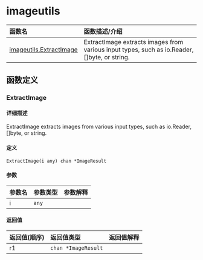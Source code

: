 # imageutils

|函数名|函数描述/介绍|
|:------|:--------|
| [imageutils.ExtractImage](#extractimage) |ExtractImage extracts images from various input types, such as io.Reader, []byte, or string. |


## 函数定义
### ExtractImage

#### 详细描述
ExtractImage extracts images from various input types, such as io.Reader, []byte, or string.


#### 定义

`ExtractImage(i any) chan *ImageResult`

#### 参数
|参数名|参数类型|参数解释|
|:-----------|:---------- |:-----------|
| i | `any` |   |

#### 返回值
|返回值(顺序)|返回值类型|返回值解释|
|:-----------|:---------- |:-----------|
| r1 | `chan *ImageResult` |   |


